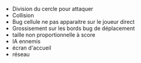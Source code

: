 * Division du cercle pour attaquer
* Collision 
* Bug cellule ne pas apparaitre sur le joueur direct
* Grossisement sur les bords bug de déplacement
* taille non proportionnelle à score
* IA ennemis
* écran d'accueil
* réseau
